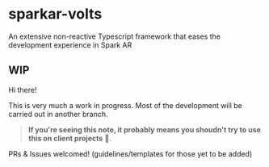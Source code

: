 # sparkar-volts
An extensive non-reactive Typescript framework that eases the development experience in Spark AR

## WIP

Hi there!

This is very much a work in progress. Most of the development will be carried out in another branch.

> **If you're seeing this note, it probably means you shoudn't try to use this on client projects** 😬.

PRs & Issues welcomed! (guidelines/templates for those yet to be added)
